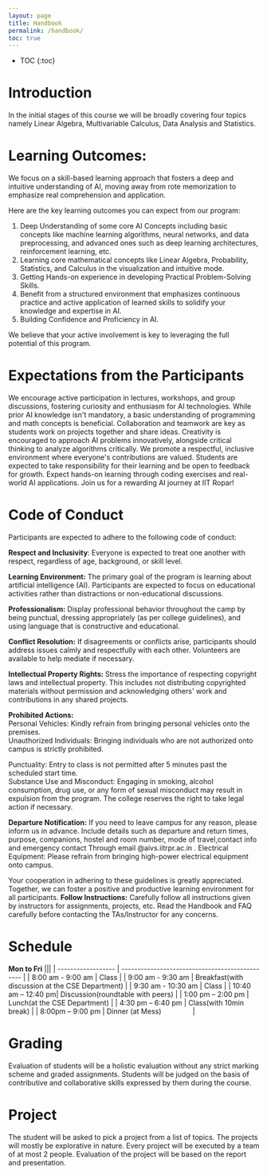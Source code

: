 ```yaml
---
layout: page
title: Handbook 
permalink: /handbook/
toc: true
---
```


* TOC
{:toc}

# Introduction  
In the initial stages of this course we will be broadly covering four topics namely Linear Algebra, Multivariable Calculus, Data Analysis and Statistics.  

# Learning Outcomes:
We focus on a skill-based learning approach that fosters a deep and intuitive understanding of AI, moving away from rote memorization to emphasize real comprehension and application.

Here are the key learning outcomes you can expect from our program:

1. Deep Understanding of some core AI Concepts including basic concepts like machine learning algorithms, neural networks, and data preprocessing, and advanced ones such as deep learning architectures, reinforcement learning, etc.
2. Learning core mathematical concepts like Linear Algebra, Probability, Statistics, and Calculus in the visualization and intuitive mode.
3. Getting Hands-on experience in developing Practical Problem-Solving Skills.
4. Benefit from a structured environment that emphasizes continuous practice and active application of learned skills to solidify your knowledge and expertise in AI.
5. Building Confidence and Proficiency in AI.

We believe that your active involvement is key to leveraging the full potential of this program.


# Expectations from the Participants

We encourage active participation in lectures, workshops, and group discussions, fostering curiosity and enthusiasm for AI technologies. While prior AI knowledge isn't mandatory, a basic understanding of programming and math concepts is beneficial. Collaboration and teamwork are key as students work on projects together and share ideas. Creativity is encouraged to approach AI problems innovatively, alongside critical thinking to analyze algorithms critically. We promote a respectful, inclusive environment where everyone's contributions are valued. Students are expected to take responsibility for their learning and be open to feedback for growth. Expect hands-on learning through coding exercises and real-world AI applications. Join us for a rewarding AI journey at IIT Ropar!

# Code of Conduct 

Participants are expected to adhere to the following code of conduct:

**Respect and Inclusivity**: Everyone is expected to treat one another with respect, regardless of age, background, or skill level.

**Learning Environment:** The primary goal of the program is learning about artificial intelligence (AI). Participants are expected to focus on educational activities rather than distractions or non-educational discussions.

**Professionalism:** Display professional behavior throughout the camp by being punctual, dressing appropriately (as per college guidelines), and using language that is constructive and educational.

**Conflict Resolution:** If disagreements or conflicts arise, participants should address issues calmly and respectfully with each other. Volunteers are available to help mediate if necessary.

**Intellectual Property Rights:** Stress the importance of respecting copyright laws and intellectual property. This includes not distributing copyrighted materials without permission and acknowledging others' work and contributions in any shared projects.


**Prohibited Actions:**  
Personal Vehicles: Kindly refrain from bringing personal vehicles onto the premises.  
Unauthorized Individuals: Bringing individuals who are not authorized onto campus is strictly prohibited. 
 
 Punctuality: Entry to class is not permitted after 5 minutes past the scheduled start time.  
 Substance Use and Misconduct: Engaging in smoking, alcohol consumption, drug use, or any form of sexual misconduct may result in expulsion from the program. The college reserves the right to take legal action if necessary.

**Departure Notification:** If you need to leave campus for any reason, please inform us in advance. Include details such as departure and return times, purpose, companions, hostel and room number, mode of travel,contact info and emergency contact Through email @aivs.iitrpr.ac.in .
Electrical Equipment: Please refrain from bringing high-power electrical equipment onto campus.

Your cooperation in adhering to these guidelines is greatly appreciated. Together, we can foster a positive and productive learning environment for all participants.
**Follow Instructions:** Carefully follow all instructions given by instructors for assignments, projects, etc. Read the Handbook and FAQ carefully before contacting the TAs/Instructor for any concerns.

# Schedule  

**Mon to Fri**
|||
| ------------------ | ----------------------------------------------- |
| 8:00 am - 9:00 am  | Class                                           |
| 9:00 am - 9:30 am  | Breakfast(with discussion at the CSE Department)  |
| 9:30 am - 10:30 am | Class                                           |
| 10:40 am – 12:40 pm| Discussion(roundtable with peers)             |
| 1:00 pm – 2:00 pm  | Lunch(at the CSE Department)                       |
| 4:30 pm – 6:40 pm  | Class(with 10min break)                                           |
| 8:00pm – 9:00 pm   | Dinner (at Mess)                              |


# Grading
Evaluation of students will be a holistic evaluation without any strict marking scheme and graded assignments. Students will be judged on the basis of contributive and collaborative skills expressed by them during the course.


# Project
The student will be asked to pick a project from a list of topics. The projects will mostly be explorative in nature. Every project will be executed by a team of at most 2 people. Evaluation of the project will be based on the report and presentation.  



